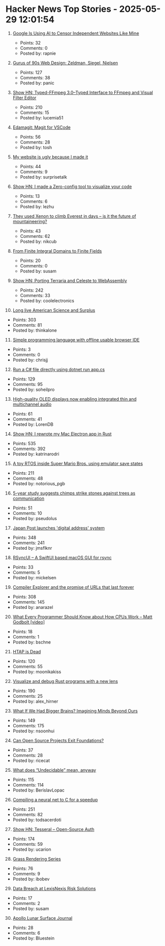 # Hacker News Top Stories - 2025-05-29 12:01:54

1. [Google Is Using AI to Censor Independent Websites Like Mine](https://travellemming.com/perspectives/ftc-letter-google-censors-indie-publishers-with-ai/)
   - Points: 32
   - Comments: 0
   - Posted by: rapnie

2. [Gurus of 90s Web Design: Zeldman, Siegel, Nielsen](https://cybercultural.com/p/web-design-1997/)
   - Points: 127
   - Comments: 38
   - Posted by: panic

3. [Show HN: Typed-FFmpeg 3.0–Typed Interface to FFmpeg and Visual Filter Editor](https://github.com/livingbio/typed-ffmpeg)
   - Points: 210
   - Comments: 15
   - Posted by: lucemia51

4. [Edamagit: Magit for VSCode](https://github.com/kahole/edamagit)
   - Points: 56
   - Comments: 28
   - Posted by: tosh

5. [My website is ugly because I made it](https://goodinternetmagazine.com/my-website-is-ugly-because-i-made-it/)
   - Points: 44
   - Comments: 9
   - Posted by: surprisetalk

6. [Show HN: I made a Zero-config tool to visualize your code](https://staying.fun/en)
   - Points: 13
   - Comments: 6
   - Posted by: lezhu

7. [They used Xenon to climb Everest in days – is it the future of mountaineering?](https://www.nytimes.com/2025/05/27/world/europe/mount-everest-xenon-gas-nepal-uk-climbers.html)
   - Points: 43
   - Comments: 62
   - Posted by: nikcub

8. [From Finite Integral Domains to Finite Fields](https://susam.net/from-finite-integral-domains-to-finite-fields.html)
   - Points: 20
   - Comments: 0
   - Posted by: susam

9. [Show HN: Porting Terraria and Celeste to WebAssembly](https://velzie.rip/blog/celeste-wasm)
   - Points: 242
   - Comments: 33
   - Posted by: coolelectronics

10. [Long live American Science and Surplus](https://milwaukeerecord.com/city-life/long-live-american-science-surplus-which-needs-your-help/)
   - Points: 303
   - Comments: 81
   - Posted by: thinkalone

11. [Simple programming language with offline usable browser IDE](https://tiki.li/apps/tut_learn.html?v=2505e)
   - Points: 3
   - Comments: 0
   - Posted by: chrisjj

12. [Run a C# file directly using dotnet run app.cs](https://devblogs.microsoft.com/dotnet/announcing-dotnet-run-app/)
   - Points: 129
   - Comments: 95
   - Posted by: soheilpro

13. [High-quality OLED displays now enabling integrated thin and multichannel audio](https://www.sciencedaily.com/releases/2025/05/250521125055.htm)
   - Points: 61
   - Comments: 41
   - Posted by: LorenDB

14. [Show HN: I rewrote my Mac Electron app in Rust](https://desktopdocs.com/?v=2025)
   - Points: 535
   - Comments: 392
   - Posted by: katrinarodri

15. [A toy RTOS inside Super Mario Bros. using emulator save states](https://prettygoodblog.com/p/what-threads-are-part-2)
   - Points: 211
   - Comments: 48
   - Posted by: notorious_pgb

16. [5-year study suggests chimps strike stones against trees as communication](https://phys.org/news/2025-05-year-chimpanzees-stones-trees-communication.html)
   - Points: 51
   - Comments: 10
   - Posted by: pseudolus

17. [Japan Post launches 'digital address' system](https://www.japantimes.co.jp/business/2025/05/27/companies/japan-post-digital-address/)
   - Points: 348
   - Comments: 241
   - Posted by: jmsflknr

18. [RSyncUI – A SwiftUI based macOS GUI for rsync](https://github.com/rsyncOSX/RsyncUI)
   - Points: 33
   - Comments: 5
   - Posted by: mickelsen

19. [Compiler Explorer and the promise of URLs that last forever](https://xania.org/202505/compiler-explorer-urls-forever)
   - Points: 308
   - Comments: 145
   - Posted by: anarazel

20. [What Every Programmer Should Know about How CPUs Work – Matt Godbolt [video]](https://www.youtube.com/watch?v=-HNpim5x-IE)
   - Points: 18
   - Comments: 1
   - Posted by: bschne

21. [HTAP is Dead](https://www.mooncake.dev/blog/htap-is-dead)
   - Points: 120
   - Comments: 55
   - Posted by: moonikakiss

22. [Visualize and debug Rust programs with a new lens](https://firedbg.sea-ql.org/)
   - Points: 190
   - Comments: 25
   - Posted by: alex_hirner

23. [What If We Had Bigger Brains? Imagining Minds Beyond Ours](https://writings.stephenwolfram.com/2025/05/what-if-we-had-bigger-brains-imagining-minds-beyond-ours/)
   - Points: 149
   - Comments: 175
   - Posted by: nsoonhui

24. [Can Open Source Projects Exit Foundations?](https://www.infoq.com/news/2025/05/nats-cncf-open-source/)
   - Points: 37
   - Comments: 28
   - Posted by: ricecat

25. [What does “Undecidable” mean, anyway](https://buttondown.com/hillelwayne/archive/what-does-undecidable-mean-anyway/)
   - Points: 115
   - Comments: 114
   - Posted by: BerislavLopac

26. [Compiling a neural net to C for a speedup](https://slightknack.dev/blog/difflogic/)
   - Points: 251
   - Comments: 82
   - Posted by: todsacerdoti

27. [Show HN: Tesseral – Open-Source Auth](https://github.com/tesseral-labs/tesseral)
   - Points: 174
   - Comments: 59
   - Posted by: ucarion

28. [Grass Rendering Series](https://hexaquo.at/pages/grass-rendering-series-part-1-theory/)
   - Points: 76
   - Comments: 9
   - Posted by: ibobev

29. [Data Breach at LexisNexis Risk Solutions](https://www.securityweek.com/364000-impacted-by-data-breach-at-lexisnexis-risk-solutions/)
   - Points: 17
   - Comments: 2
   - Posted by: susam

30. [Apollo Lunar Surface Journal](https://www.nasa.gov/history/alsj/)
   - Points: 28
   - Comments: 6
   - Posted by: Bluestein

